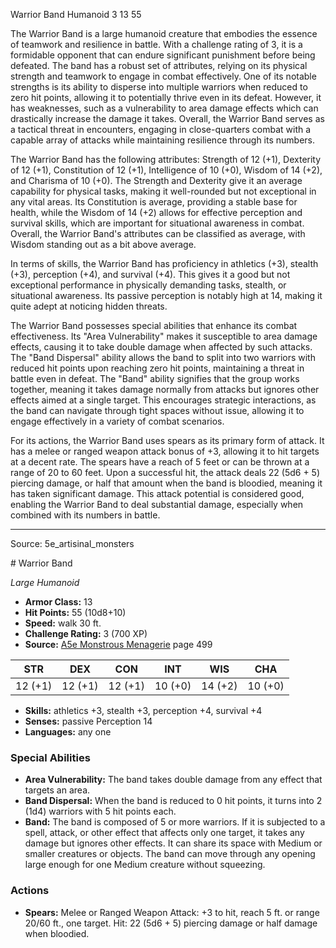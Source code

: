 <MonsterName/>Warrior Band</MonsterName>
<CreatureType/>Humanoid</CreatureType>
<CR/>3</CR>
<AC/>13</AC>
<HP/>55</HP>
<summary>The Warrior Band is a large humanoid creature that embodies the essence of teamwork and resilience in battle. With a challenge rating of 3, it is a formidable opponent that can endure significant punishment before being defeated. The band has a robust set of attributes, relying on its physical strength and teamwork to engage in combat effectively. One of its notable strengths is its ability to disperse into multiple warriors when reduced to zero hit points, allowing it to potentially thrive even in its defeat. However, it has weaknesses, such as a vulnerability to area damage effects which can drastically increase the damage it takes. Overall, the Warrior Band serves as a tactical threat in encounters, engaging in close-quarters combat with a capable array of attacks while maintaining resilience through its numbers.</summary>

<detail>

The Warrior Band has the following attributes: Strength of 12 (+1), Dexterity of 12 (+1), Constitution of 12 (+1), Intelligence of 10 (+0), Wisdom of 14 (+2), and Charisma of 10 (+0). The Strength and Dexterity give it an average capability for physical tasks, making it well-rounded but not exceptional in any vital areas. Its Constitution is average, providing a stable base for health, while the Wisdom of 14 (+2) allows for effective perception and survival skills, which are important for situational awareness in combat. Overall, the Warrior Band's attributes can be classified as average, with Wisdom standing out as a bit above average.

In terms of skills, the Warrior Band has proficiency in athletics (+3), stealth (+3), perception (+4), and survival (+4). This gives it a good but not exceptional performance in physically demanding tasks, stealth, or situational awareness. Its passive perception is notably high at 14, making it quite adept at noticing hidden threats.

The Warrior Band possesses special abilities that enhance its combat effectiveness. Its "Area Vulnerability" makes it susceptible to area damage effects, causing it to take double damage when affected by such attacks. The "Band Dispersal" ability allows the band to split into two warriors with reduced hit points upon reaching zero hit points, maintaining a threat in battle even in defeat. The "Band" ability signifies that the group works together, meaning it takes damage normally from attacks but ignores other effects aimed at a single target. This encourages strategic interactions, as the band can navigate through tight spaces without issue, allowing it to engage effectively in a variety of combat scenarios.

For its actions, the Warrior Band uses spears as its primary form of attack. It has a melee or ranged weapon attack bonus of +3, allowing it to hit targets at a decent rate. The spears have a reach of 5 feet or can be thrown at a range of 20 to 60 feet. Upon a successful hit, the attack deals 22 (5d6 + 5) piercing damage, or half that amount when the band is bloodied, meaning it has taken significant damage. This attack potential is considered good, enabling the Warrior Band to deal substantial damage, especially when combined with its numbers in battle.</detail>



---

Source: 5e_artisinal_monsters

<statblock>
# Warrior Band

*Large* *Humanoid*

- **Armor Class:** 13
- **Hit Points:** 55 (10d8+10)
- **Speed:** walk 30 ft.
- **Challenge Rating:** 3 (700 XP)
- **Source:** [A5e Monstrous Menagerie](https://enpublishingrpg.com/products/level-up-monstrous-menagerie-a5e) page 499

| STR | DEX | CON | INT | WIS | CHA |
| --- | --- | --- | --- | --- | --- |
| 12 (+1) | 12 (+1) | 12 (+1) | 10 (+0) | 14 (+2) | 10 (+0) |

- **Skills:** athletics +3, stealth +3, perception +4, survival +4
- **Senses:** passive Perception 14
- **Languages:** any one

### Special Abilities

- **Area Vulnerability:** The band takes double damage from any effect that targets an area.
- **Band Dispersal:** When the band is reduced to 0 hit points, it turns into 2 (1d4) warriors with 5 hit points each.
- **Band:** The band is composed of 5 or more warriors. If it is subjected to a spell, attack, or other effect that affects only one target, it takes any damage but ignores other effects. It can share its space with Medium or smaller creatures or objects. The band can move through any opening large enough for one Medium creature without squeezing.

### Actions

- **Spears:** Melee or Ranged Weapon Attack: +3 to hit, reach 5 ft. or range 20/60 ft., one target. Hit: 22 (5d6 + 5) piercing damage  or half damage when bloodied.


</statblock>


